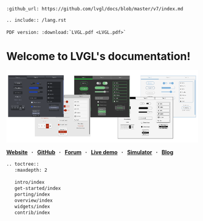 ```eval_rst
:github_url: https://github.com/lvgl/docs/blob/master/v7/index.md
```

```eval_rst
.. include:: /lang.rst

PDF version: :download:`LVGL.pdf <LVGL.pdf>`

```

# Welcome to LVGL's documentation!

![](/misc/lv_theme_intro.png "LVGL cover")


**[Website](https://lvgl.io) &nbsp; · &nbsp;** 
**[GitHub](https://github.com/lvgl/lvgl) &nbsp; · &nbsp;** 
**[Forum](https://forum.lvgl.io) &nbsp; · &nbsp;** 
**[Live demo](https://lvgl.io/demos) &nbsp; · &nbsp;** 
**[Simulator](/get-started/pc-simulator) &nbsp; · &nbsp;** 
**[Blog](https://blog.lvgl.io/)**



```eval_rst
.. toctree::
   :maxdepth: 2
   
   intro/index
   get-started/index
   porting/index
   overview/index
   widgets/index
   contrib/index

```
